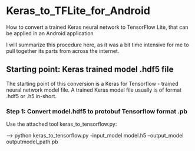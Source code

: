 # Keras_to_TFLite_for_Android
How to convert a trained Keras neural network to TensorFlow Lite, that can be applied in an Android application

I will summarize this procedure here, as it was a bit time intensive for me to pull together its parts from across the internet.

## Starting point: Keras trained model .hdf5 file

The starting point of this conversion is a Keras for Tensorflow - trained neural network model file. A trained Keras model file usually is of format .hdf5 or .h5 in-short.

### Step 1: Convert model.hdf5 to protobuf Tensorflow format .pb

Use the attached tool keras_to_tensorflow.py:

--> 	python keras_to_tensorflow.py -input_model model.h5 –output_model outputmodel_path.pb
